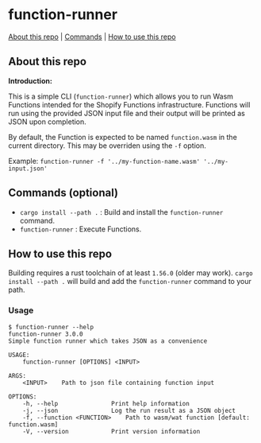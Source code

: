 # function-runner

[About this repo](#about-this-repo) |  [Commands](#commands-optional) | [How to use this repo](#how-to-use-this-repo)

## About this repo
**Introduction:**

This is a simple CLI (`function-runner`) which allows you to run Wasm
Functions intended for the Shopify Functions infrastructure. Functions will run using
the provided JSON input file and their output will be printed as JSON
upon completion.

By default, the Function is expected to be named `function.wasm` in the
current directory. This may be overriden using the `-f` option.

Example: `function-runner -f '../my-function-name.wasm' '../my-input.json'`

## Commands (optional)

* `cargo install --path .` : Build and install the `function-runner` command.
* `function-runner` : Execute Functions.

## How to use this repo

Building requires a rust toolchain of at least `1.56.0` (older may work). `cargo install --path .` will build
and add the `function-runner` command to your path.

### Usage

```
$ function-runner --help
function-runner 3.0.0
Simple function runner which takes JSON as a convenience

USAGE:
    function-runner [OPTIONS] <INPUT>

ARGS:
    <INPUT>    Path to json file containing function input

OPTIONS:
    -h, --help               Print help information
    -j, --json               Log the run result as a JSON object
    -f, --function <FUNCTION>    Path to wasm/wat function [default: function.wasm]
    -V, --version            Print version information
```
